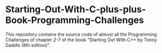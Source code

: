 # Starting-Out-With-C-plus-plus-Book-Programming-Challenges
This repository contains the source code of almost all the Programming Challenges of chapter 2-7 of the book "Starting Out With C++ by Tonny Gaddis (8th edition)".
